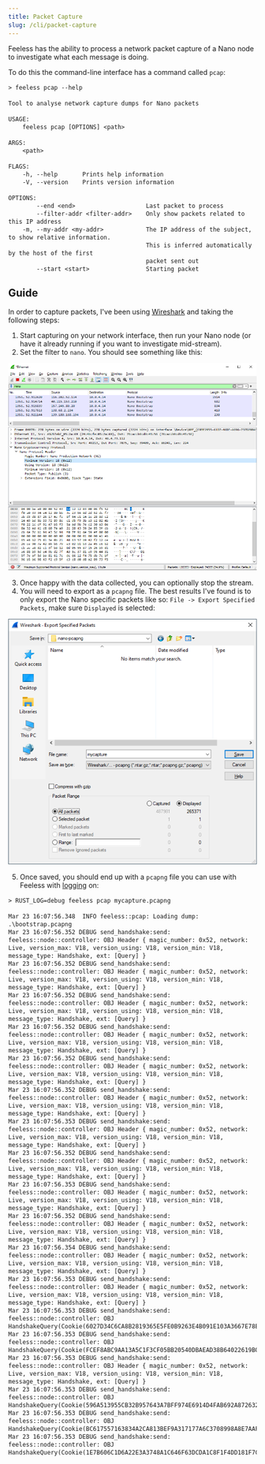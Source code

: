 ```yaml
---
title: Packet Capture
slug: /cli/packet-capture
---
```


Feeless has the ability to process a network packet capture of a Nano node to investigate what each message is doing.

To do this the command-line interface has a command called `pcap`:

```commandline
> feeless pcap --help

Tool to analyse network capture dumps for Nano packets

USAGE:
    feeless pcap [OPTIONS] <path>

ARGS:
    <path>

FLAGS:
    -h, --help       Prints help information
    -V, --version    Prints version information

OPTIONS:
        --end <end>                    Last packet to process
        --filter-addr <filter-addr>    Only show packets related to this IP address
    -m, --my-addr <my-addr>            The IP address of the subject, to show relative information.
                                       This is inferred automatically by the host of the first
                                       packet sent out
        --start <start>                Starting packet
```

## Guide

In order to capture packets, I've been using [Wireshark](https://www.wireshark.org/) and taking the following steps:

1. Start capturing on your network interface, then run your Nano node (or have it already running if you want to investigate mid-stream).
2. Set the filter to `nano`. You should see something like this:
   
![Wireshark screenshot capturing Nano packets](wireshark-screenshot-nano-capture.png)

3. Once happy with the data collected, you can optionally stop the stream.
4. You will need to export as a `pcapng` file. The best results I've found is to only export the Nano specific packets like so: `File -> Export Specified Packets`, make sure `Displayed` is selected:

![Export specified displayed packets](wireshark-export-displayed-packets.png)

5. Once saved, you should end up with a `pcapng` file you can use with Feeless with [logging](/docs/cli/overview#logging) on:

```commandline
> RUST_LOG=debug feeless pcap mycapture.pcapng

Mar 23 16:07:56.348  INFO feeless::pcap: Loading dump: .\bootstrap.pcapng
Mar 23 16:07:56.352 DEBUG send_handshake:send: feeless::node::controller: OBJ Header { magic_number: 0x52, network: Live, version_max: V18, version_using: V18, version_min: V18, message_type: Handshake, ext: [Query] }
Mar 23 16:07:56.352 DEBUG send_handshake:send: feeless::node::controller: OBJ Header { magic_number: 0x52, network: Live, version_max: V18, version_using: V18, version_min: V18, message_type: Handshake, ext: [Query] }
Mar 23 16:07:56.352 DEBUG send_handshake:send: feeless::node::controller: OBJ Header { magic_number: 0x52, network: Live, version_max: V18, version_using: V18, version_min: V18, message_type: Handshake, ext: [Query] }
Mar 23 16:07:56.352 DEBUG send_handshake:send: feeless::node::controller: OBJ Header { magic_number: 0x52, network: Live, version_max: V18, version_using: V18, version_min: V18, message_type: Handshake, ext: [Query] }
Mar 23 16:07:56.352 DEBUG send_handshake:send: feeless::node::controller: OBJ Header { magic_number: 0x52, network: Live, version_max: V18, version_using: V18, version_min: V18, message_type: Handshake, ext: [Query] }
Mar 23 16:07:56.352 DEBUG send_handshake:send: feeless::node::controller: OBJ Header { magic_number: 0x52, network: Live, version_max: V18, version_using: V18, version_min: V18, message_type: Handshake, ext: [Query] }
Mar 23 16:07:56.353 DEBUG send_handshake:send: feeless::node::controller: OBJ Header { magic_number: 0x52, network: Live, version_max: V18, version_using: V18, version_min: V18, message_type: Handshake, ext: [Query] }
Mar 23 16:07:56.352 DEBUG send_handshake:send: feeless::node::controller: OBJ Header { magic_number: 0x52, network: Live, version_max: V18, version_using: V18, version_min: V18, message_type: Handshake, ext: [Query] }
Mar 23 16:07:56.353 DEBUG send_handshake:send: feeless::node::controller: OBJ Header { magic_number: 0x52, network: Live, version_max: V18, version_using: V18, version_min: V18, message_type: Handshake, ext: [Query] }
Mar 23 16:07:56.352 DEBUG send_handshake:send: feeless::node::controller: OBJ Header { magic_number: 0x52, network: Live, version_max: V18, version_using: V18, version_min: V18, message_type: Handshake, ext: [Query] }
Mar 23 16:07:56.354 DEBUG send_handshake:send: feeless::node::controller: OBJ Header { magic_number: 0x52, network: Live, version_max: V18, version_using: V18, version_min: V18, message_type: Handshake, ext: [Query] }
Mar 23 16:07:56.353 DEBUG send_handshake:send: feeless::node::controller: OBJ Header { magic_number: 0x52, network: Live, version_max: V18, version_using: V18, version_min: V18, message_type: Handshake, ext: [Query] }
Mar 23 16:07:56.353 DEBUG send_handshake:send: feeless::node::controller: OBJ HandshakeQuery(Cookie(6027D34C6CA8B2819365E5FE0B9263E4B091E103A3667E78E93F97DAA539D7E2))
Mar 23 16:07:56.353 DEBUG send_handshake:send: feeless::node::controller: OBJ HandshakeQuery(Cookie(FCEF8ABC9AA13A5C1F3CF05BB20540DBAEAD38B64022619B07246BA0E09B53D7))
Mar 23 16:07:56.353 DEBUG send_handshake:send: feeless::node::controller: OBJ Header { magic_number: 0x52, network: Live, version_max: V18, version_using: V18, version_min: V18, message_type: Handshake, ext: [Query] }
Mar 23 16:07:56.353 DEBUG send_handshake:send: feeless::node::controller: OBJ HandshakeQuery(Cookie(596A513955CB32B957643A7BFF974E6914D4FAB692A87263273CE2FE6B051599))
Mar 23 16:07:56.353 DEBUG send_handshake:send: feeless::node::controller: OBJ HandshakeQuery(Cookie(BC617557163834A2CA813BEF9A317177A6C3708998A8E7AAF3CCA4D4D405F792))
Mar 23 16:07:56.353 DEBUG send_handshake:send: feeless::node::controller: OBJ HandshakeQuery(Cookie(1E7B606C1D6A22E3A3748A1C646F63DCDA1C8F1F4DD181F7C56BD3B06D81CC28))
```
